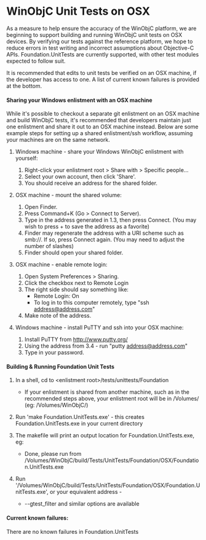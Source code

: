 # WinObjC Unit Tests on OSX

As a measure to help ensure the accuracy of the WinObjC platform, we are beginning to support building and running WinObjC unit tests on OSX devices. By verifying our tests against the reference platform, we hope to reduce errors in test writing and incorrect assumptions about Objective-C APIs. Foundation.UnitTests are currently supported, with other test modules expected to follow suit.

It is recommended that edits to unit tests be verified on an OSX machine, if the developer has access to one. A list of current known failures is provided at the bottom.

#### Sharing your Windows enlistment with an OSX machine

While it's possible to checkout a separate git enlistment on an OSX machine and build WinObjC tests, it's recommended that developers maintain just one enlistment and share it out to an OSX machine instead. Below are some example steps for setting up a shared enlistment/ssh workflow, assuming your machines are on the same network.

1. Windows machine - share your Windows WinObjC enlistment with yourself:

    1. Right-click your enlistment root > Share with > Specific people...
    2. Select your own account, then click 'Share'.
    3. You should receive an address for the shared folder.

2. OSX machine - mount the shared volume:

    1. Open Finder.
    2. Press Command+K (Go > Connect to Server).
    3. Type in the address generated in 1.3, then press Connect. (You may wish to press + to save the address as a favorite)
    4. Finder may regenerate the address with a URI scheme such as smb://. If so, press Connect again. (You may need to adjust the number of slashes)
    5. Finder should open your shared folder.

3. OSX machine - enable remote login:
    
    1. Open System Preferences > Sharing.
    2. Click the checkbox next to Remote Login
    3. The right side should say something like: 
        * Remote Login: On 
        * To log in to this computer remotely, type "ssh address@address.com"
    4. Make note of the address.
    
4. Windows machine - install PuTTY and ssh into your OSX machine:

    1. Install PuTTY from http://www.putty.org/
    2. Using the address from 3.4 - run "putty address@address.com"
    3. Type in your password.

#### Building & Running Foundation Unit Tests

1. In a shell, cd to \<enlistment root\>/tests/unittests/Foundation
    * If your enlistment is shared from another machine, such as in the recommended steps above, your enlistment root will be in /Volumes/ (eg: /Volumes/WinObjC/)
2. Run 'make Foundation.UnitTests.exe' - this creates Foundation.UnitTests.exe in your current directory
3. The makefile will print an output location for Foundation.UnitTests.exe, eg: 
    * Done, please run from /Volumes/WinObjC/build/Tests/UnitTests/Foundation/OSX/Foundation.UnitTests.exe

4. Run '/Volumes/WinObjC/build/Tests/UnitTests/Foundation/OSX/Foundation.UnitTests.exe', or your equivalent address - 
    * --gtest_filter and similar options are available

#### Current known failures:

There are no known failures in Foundation.UnitTests